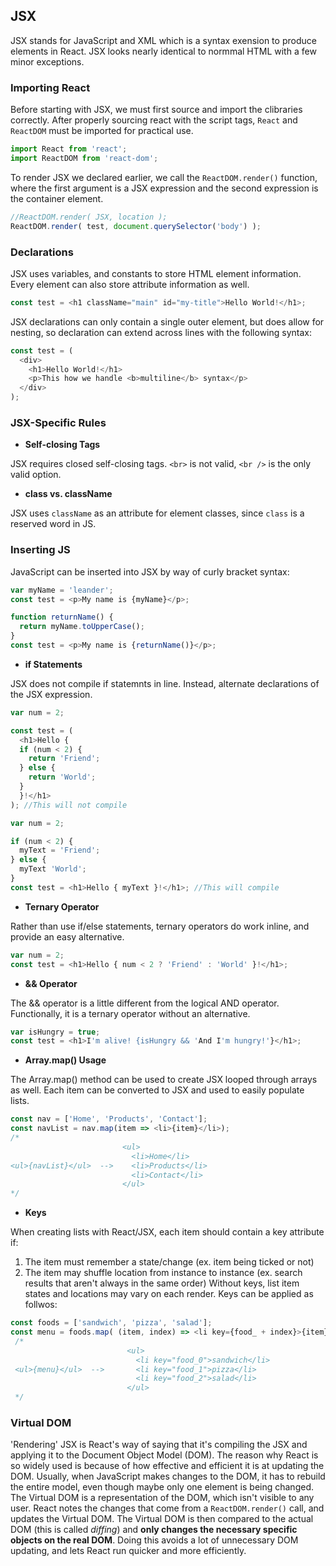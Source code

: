 ## JSX

JSX stands for JavaScript and XML which is a syntax exension to produce elements in React. JSX looks nearly identical to normmal HTML with a few minor exceptions.
### Importing React
Before starting with JSX, we must first source and import the clibraries correctly. After properly sourcing react with the script tags, `React` and `ReactDOM` must be imported for practical use.

```javascript
import React from 'react';
import ReactDOM from 'react-dom';
```

To render JSX we declared earlier, we call the `ReactDOM.render()` function, where the first argument is a JSX expression and the second expression is the container element.

```javascript
//ReactDOM.render( JSX, location );
ReactDOM.render( test, document.querySelector('body') );
```
### Declarations
JSX uses variables, and constants to store HTML element information. Every element can also store attribute information as well.
```javascript
const test = <h1 className="main" id="my-title">Hello World!</h1>;
```
    
JSX declarations can only contain a single outer element, but does allow for nesting, so declaration can extend across lines with the following syntax:
```javascript
const test = (
  <div>
    <h1>Hello World!</h1>
    <p>This how we handle <b>multiline</b> syntax</p>
  </div>
);
```
### JSX-Specific Rules
 - __Self-closing Tags__
 
JSX requires closed self-closing tags. `<br>` is not valid, `<br />` is the only valid option.

 - __class vs. className__
 
JSX uses `className` as an attribute for element classes, since `class` is a reserved word in JS.
### Inserting JS

JavaScript can be inserted into JSX by way of curly bracket syntax:
```javascript
var myName = 'leander';
const test = <p>My name is {myName}</p>;

function returnName() {
  return myName.toUpperCase();
}
const test = <p>My name is {returnName()}</p>;
```
 - __if Statements__
 
 JSX does not compile if statemnts in line. Instead, alternate declarations of the JSX expression.
 ```javascript
 var num = 2;
 
 const test = (
   <h1>Hello {
   if (num < 2) {
     return 'Friend';
   } else {
     return 'World';
   }
   }!</h1>
 ); //This will not compile
 ```
 ```javascript
 var num = 2;
 
 if (num < 2) {
   myText = 'Friend';
 } else {
   myText 'World';
 }
 const test = <h1>Hello { myText }!</h1>; //This will compile
 ```
 - __Ternary Operator__
 
 Rather than use if/else statements, ternary operators do work inline, and provide an easy alternative.
 ```javascript
 var num = 2;
 const test = <h1>Hello { num < 2 ? 'Friend' : 'World' }!</h1>;
 ```
 - __&& Operator__
 
 The && operator is a little different from the logical AND operator. Functionally, it is a ternary operator without an alternative.
 ```javascript
 var isHungry = true;
 const test = <h1>I'm alive! {isHungry && 'And I'm hungry!'}</h1>;
 ```
 - __Array.map() Usage__
 
 The Array.map() method can be used to create JSX looped through arrays as well. Each item can be converted to JSX and used to easily populate lists.
 ```javascript
 const nav = ['Home', 'Products', 'Contact'];
 const navList = nav.map(item => <li>{item}</li>);
 /*
                          <ul> 
                            <li>Home</li>
 <ul>{navList}</ul>  -->    <li>Products</li> 
                            <li>Contact</li>
                          </ul>
 */
 ```
 - __Keys__
 
 When creating lists with React/JSX, each item should contain a key attribute if:
  1. The item must remember a state/change (ex. item being ticked or not)
  2. The item may shuffle location from instance to instance (ex. search results that aren't always in the same order)
 Without keys, list item states and locations may vary on each render. Keys can be applied as follwos:
```javascript
const foods = ['sandwich', 'pizza', 'salad'];
const menu = foods.map( (item, index) => <li key={food_ + index}>{item}</li> );
 /*
                          <ul> 
                            <li key="food_0">sandwich</li>
 <ul>{menu}</ul>  -->       <li key="food_1">pizza</li> 
                            <li key="food_2">salad</li>
                          </ul>
 */
```
### Virtual DOM
'Rendering' JSX is React's way of saying that it's compiling the JSX and applying it to the Document Object Model (DOM).
The reason why React is so widely used is because of how effective and efficient it is at updating the DOM. Usually, when JavaScript makes changes to the DOM, it has to rebuild the entire model, even though maybe only one element is being changed. The Virtual DOM is a representation of the DOM, which isn't visible to any user. React notes the changes that come from a `ReactDOM.render()` call, and updates the Virtual DOM. The Virtual DOM is then compared to the actual DOM (this is called _diffing_) and __only changes the necessary specific objects on the real DOM__. Doing this avoids a lot of unnecessary DOM updating, and lets React run quicker and more efficiently.
